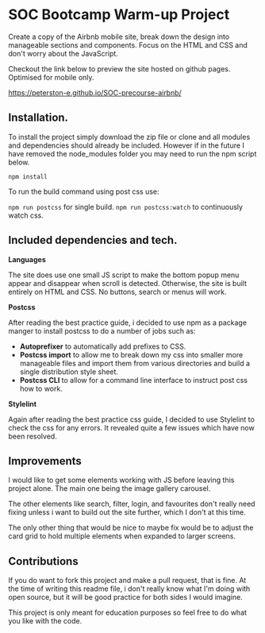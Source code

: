 # SOC Bootcamp Warm-up Project

Create a copy of the Airbnb mobile site, break down the design into manageable sections and components.
Focus on the HTML and CSS and don't worry about the JavaScript.

Checkout the link below to preview the site hosted on github pages. Optimised for mobile only.

https://peterston-e.github.io/SOC-precourse-airbnb/

## Installation.

To install the project simply download the zip file or clone and all modules and dependencies should already be included. However if in the future I have removed the node_modules folder you may need to run the npm script below.

`npm install`

To run the build command using post css use:

`npm run postcss` for single build.
`npm run postcss:watch` to continuously watch css.

## Included dependencies and tech.

**Languages**

The site does use one small JS script to make the bottom popup menu appear and disappear when scroll is detected. Otherwise, the site is built entirely on HTML and CSS. No buttons, search or menus will work.

**Postcss**

After reading the best practice guide, i decided to use npm as a package manger to install postcss to do a number of jobs such as:

- **Autoprefixer** to automatically add prefixes to CSS.
- **Postcss import** to allow me to break down my css into smaller more manageable files and import them from various directories and build a single distribution style sheet.
- **Postcss CLI** to allow for a command line interface to instruct post css how to work.

**Stylelint**

Again after reading the best practice css guide, I decided to use Stylelint to check the css for any errors. It revealed quite a few issues which have now been resolved.

## Improvements

I would like to get some elements working with JS before leaving this project alone. The main one being the image gallery carousel.

The other elements like search, filter, login, and favourites don't really need fixing unless i want to build out the site further, which I don't at this time.

The only other thing that would be nice to maybe fix would be to adjust the card grid to hold multiple elements when expanded to larger screens.

## Contributions

If you do want to fork this project and make a pull request, that is fine. At the time of writing this readme file, i don't really know what I'm doing with open source, but it will be good practice for both sides I would imagine.

This project is only meant for education purposes so feel free to do what you like with the code.

